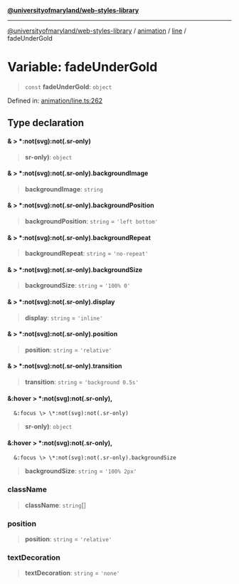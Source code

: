 [**@universityofmaryland/web-styles-library**](../../../../README.md)

***

[@universityofmaryland/web-styles-library](../../../../README.md) / [animation](../../../README.md) / [line](../README.md) / fadeUnderGold

# Variable: fadeUnderGold

> `const` **fadeUnderGold**: `object`

Defined in: [animation/line.ts:262](https://github.com/UMD-Digital/design-system/blob/7fa144f196ef5f0ef2b372670136735f5a5c9236/packages/styles/source/animation/line.ts#L262)

## Type declaration

#### & \> \*:not(svg):not(.sr-only)

> **sr-only)**: `object`

#### & \> \*:not(svg):not(.sr-only).backgroundImage

> **backgroundImage**: `string`

#### & \> \*:not(svg):not(.sr-only).backgroundPosition

> **backgroundPosition**: `string` = `'left bottom'`

#### & \> \*:not(svg):not(.sr-only).backgroundRepeat

> **backgroundRepeat**: `string` = `'no-repeat'`

#### & \> \*:not(svg):not(.sr-only).backgroundSize

> **backgroundSize**: `string` = `'100% 0'`

#### & \> \*:not(svg):not(.sr-only).display

> **display**: `string` = `'inline'`

#### & \> \*:not(svg):not(.sr-only).position

> **position**: `string` = `'relative'`

#### & \> \*:not(svg):not(.sr-only).transition

> **transition**: `string` = `'background 0.5s'`

#### &:hover \> \*:not(svg):not(.sr-only),
      &:focus \> \*:not(svg):not(.sr-only)

> **sr-only)**: `object`

#### &:hover \> \*:not(svg):not(.sr-only),
      &:focus \> \*:not(svg):not(.sr-only).backgroundSize

> **backgroundSize**: `string` = `'100% 2px'`

### className

> **className**: `string`[]

### position

> **position**: `string` = `'relative'`

### textDecoration

> **textDecoration**: `string` = `'none'`
